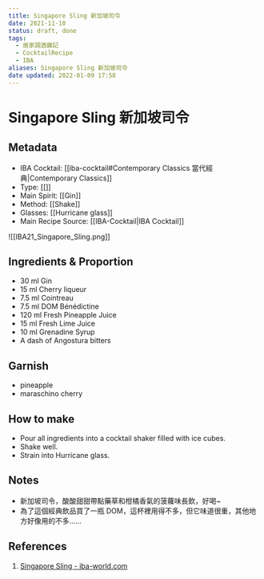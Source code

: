```yaml
---
title: Singapore Sling 新加坡司令
date: 2021-11-10
status: draft, done
tags:
  - 居家調酒雜記
  - CocktailRecipe
  - IBA
aliases: Singapore Sling 新加坡司令
date updated: 2022-01-09 17:58
---
```


# Singapore Sling 新加坡司令

## Metadata

- IBA Cocktail: [[iba-cocktail#Contemporary Classics 當代經典|Contemporary Classics]]
- Type: [[]]
- Main Spirit: [[Gin]]
- Method: [[Shake]]
- Glasses: [[Hurricane glass]]
- Main Recipe Source: [[IBA-Cocktail|IBA Cocktail]]

![[IBA21_Singapore_Sling.png]]

## Ingredients & Proportion

- 30 ml Gin
- 15 ml Cherry liqueur
- 7.5 ml Cointreau
- 7.5 ml DOM Bénédictine
- 120 ml Fresh Pineapple Juice
- 15 ml Fresh Lime Juice
- 10 ml Grenadine Syrup
- A dash of Angostura bitters

## Garnish

- pineapple
- maraschino cherry

## How to make

- Pour all ingredients into a cocktail shaker filled with ice cubes.
- Shake well.
- Strain into Hurricane glass.

## Notes

- 新加坡司令，酸酸甜甜帶點藥草和柑橘香氣的菠蘿味長飲，好喝~
- 為了這個經典飲品買了一瓶 DOM，這杯裡用得不多，但它味道很重，其他地方好像用的不多……

## References

1. [Singapore Sling - iba-world.com](https://iba-world.com/singapore-sling/)
